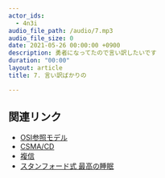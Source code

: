 ```yaml
---
actor_ids:
  - 4n3i
audio_file_path: /audio/7.mp3
audio_file_size: 0
date: 2021-05-26 00:00:00 +0900
description: 勇者になってたので言い訳したいです
duration: "00:00"
layout: article
title: 7. 言い訳ばかりの

---
```


## 関連リンク

- [OSI参照モデル](https://ja.wikipedia.org/wiki/OSI%E5%8F%82%E7%85%A7%E3%83%A2%E3%83%87%E3%83%AB)
- [CSMA/CD](https://ja.wikipedia.org/wiki/CSMA/CD#:~:text=CSMA%2FCD%EF%BC%88Carrier%20Sense%20Multiple,%E6%8E%A5%E7%B6%9A%E3%81%AE%E6%96%B9%E5%BC%8F%E3%81%A7%E3%81%82%E3%82%8B%E3%80%82)
- [複信](https://ja.wikipedia.org/wiki/%E8%A4%87%E4%BF%A1)
- [スタンフォード式 最高の睡眠](https://www.amazon.co.jp/%E3%82%B9%E3%82%BF%E3%83%B3%E3%83%95%E3%82%A9%E3%83%BC%E3%83%89%E5%BC%8F-%E6%9C%80%E9%AB%98%E3%81%AE%E7%9D%A1%E7%9C%A0-%E8%A5%BF%E9%87%8E%E7%B2%BE%E6%B2%BB/dp/4763136011)


